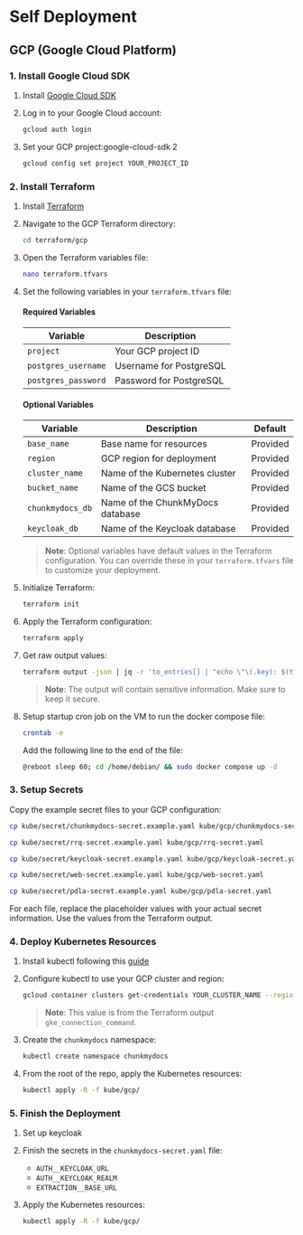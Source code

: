 # Self Deployment

## GCP (Google Cloud Platform)

### 1. Install Google Cloud SDK

1. Install [Google Cloud SDK](https://cloud.google.com/sdk/docs/install)

2. Log in to your Google Cloud account:
   ```bash
   gcloud auth login
   ```

3. Set your GCP project:google-cloud-sdk 2
   ```bash
   gcloud config set project YOUR_PROJECT_ID
   ```

### 2. Install Terraform

1. Install [Terraform](https://developer.hashicorp.com/terraform/tutorials/gke/gke-install)

2. Navigate to the GCP Terraform directory:
   ```bash
   cd terraform/gcp
   ```

3. Open the Terraform variables file:
   ```bash
   nano terraform.tfvars
   ```

4. Set the following variables in your `terraform.tfvars` file:

   #### Required Variables
   | Variable | Description |
   |----------|-------------|
   | `project` | Your GCP project ID |
   | `postgres_username` | Username for PostgreSQL |
   | `postgres_password` | Password for PostgreSQL |

   #### Optional Variables
   | Variable | Description | Default |
   |----------|-------------|---------|
   | `base_name` | Base name for resources | Provided |
   | `region` | GCP region for deployment | Provided |
   | `cluster_name` | Name of the Kubernetes cluster | Provided |
   | `bucket_name` | Name of the GCS bucket | Provided |
   | `chunkmydocs_db` | Name of the ChunkMyDocs database | Provided |
   | `keycloak_db` | Name of the Keycloak database | Provided |

   > **Note**: Optional variables have default values in the Terraform configuration. You can override these in your `terraform.tfvars` file to customize your deployment.

5. Initialize Terraform:
   ```bash
   terraform init
   ```

6. Apply the Terraform configuration:
   ```bash
   terraform apply
   ```

7. Get raw output values:
   ```bash
   terraform output -json | jq -r 'to_entries[] | "echo \"\(.key): $(terraform output -raw \(.key))\"" ' | bash
   ```
   > **Note**: The output will contain sensitive information. Make sure to keep it secure.

8. Setup startup cron job on the VM to run the docker compose file:

   ```bash
   crontab -e
   ```

   Add the following line to the end of the file:

   ```bash
   @reboot sleep 60; cd /home/debian/ && sudo docker compose up -d
   ```

### 3. Setup Secrets

Copy the example secret files to your GCP configuration:

```bash
cp kube/secret/chunkmydocs-secret.example.yaml kube/gcp/chunkmydocs-secret.yaml
```
```bash
cp kube/secret/rrq-secret.example.yaml kube/gcp/rrq-secret.yaml
```
```bash
cp kube/secret/keycloak-secret.example.yaml kube/gcp/keycloak-secret.yaml
```
```bash
cp kube/secret/web-secret.example.yaml kube/gcp/web-secret.yaml
```
```bash
cp kube/secret/pdla-secret.example.yaml kube/gcp/pdla-secret.yaml
```


For each file, replace the placeholder values with your actual secret information. Use the values from the Terraform output.

### 4. Deploy Kubernetes Resources

1. Install kubectl following this [guide](https://kubernetes.io/docs/tasks/tools/)  

2. Configure kubectl to use your GCP cluster and region:
   ```bash
   gcloud container clusters get-credentials YOUR_CLUSTER_NAME --region YOUR_REGION
   ```
   > **Note**: This value is from the Terraform output `gke_connection_command`.

2. Create the `chunkmydocs` namespace:
   ```bash
   kubectl create namespace chunkmydocs
   ```

3. From the root of the repo, apply the Kubernetes resources:
   ```bash
   kubectl apply -R -f kube/gcp/
   ```

### 5. Finish the Deployment

1. Set up keycloak

2. Finish the secrets in the `chunkmydocs-secret.yaml` file:
   - `AUTH__KEYCLOAK_URL`
   - `AUTH__KEYCLOAK_REALM`
   - `EXTRACTION__BASE_URL`

3. Apply the Kubernetes resources:
   ```bash
   kubectl apply -R -f kube/gcp/
   ```